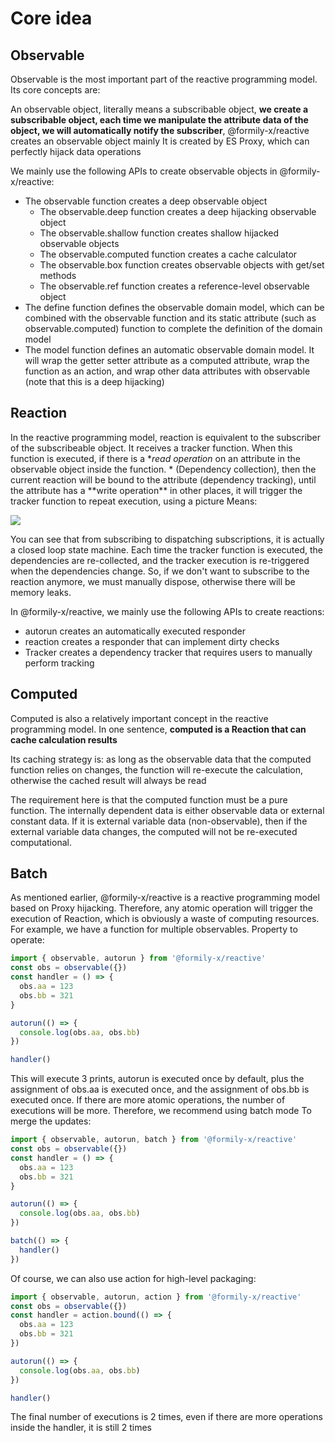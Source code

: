 # Core idea

## Observable

Observable is the most important part of the reactive programming model. Its core concepts are:

An observable object, literally means a subscribable object, **we create a subscribable object, each time we manipulate the attribute data of the object, we will automatically notify the subscriber**, @formily-x/reactive creates an observable object mainly It is created by ES Proxy, which can perfectly hijack data operations

We mainly use the following APIs to create observable objects in @formily-x/reactive:

- The observable function creates a deep observable object
  - The observable.deep function creates a deep hijacking observable object
  - The observable.shallow function creates shallow hijacked observable objects
  - The observable.computed function creates a cache calculator
  - The observable.box function creates observable objects with get/set methods
  - The observable.ref function creates a reference-level observable object
- The define function defines the observable domain model, which can be combined with the observable function and its static attribute (such as observable.computed) function to complete the definition of the domain model
- The model function defines an automatic observable domain model. It will wrap the getter setter attribute as a computed attribute, wrap the function as an action, and wrap other data attributes with observable (note that this is a deep hijacking)

## Reaction

In the reactive programming model, reaction is equivalent to the subscriber of the subscribeable object. It receives a tracker function. When this function is executed, if there is a **read operation* on an attribute in the observable object inside the function. * (Dependency collection), then the current reaction will be bound to the attribute (dependency tracking), until the attribute has a **write operation\*\* in other places, it will trigger the tracker function to repeat execution, using a picture Means:

![](https://img.alicdn.com/imgextra/i4/O1CN01DQMGUL22mFICDsKfY_!!6000000007162-2-tps-1234-614.png)

You can see that from subscribing to dispatching subscriptions, it is actually a closed loop state machine. Each time the tracker function is executed, the dependencies are re-collected, and the tracker execution is re-triggered when the dependencies change. So, if we don't want to subscribe to the reaction anymore, we must manually dispose, otherwise there will be memory leaks.

In @formily-x/reactive, we mainly use the following APIs to create reactions:

- autorun creates an automatically executed responder
- reaction creates a responder that can implement dirty checks
- Tracker creates a dependency tracker that requires users to manually perform tracking

## Computed

Computed is also a relatively important concept in the reactive programming model. In one sentence, **computed is a Reaction that can cache calculation results**

Its caching strategy is: as long as the observable data that the computed function relies on changes, the function will re-execute the calculation, otherwise the cached result will always be read

The requirement here is that the computed function must be a pure function. The internally dependent data is either observable data or external constant data. If it is external variable data (non-observable), then if the external variable data changes, the computed will not be re-executed computational.

## Batch

As mentioned earlier, @formily-x/reactive is a reactive programming model based on Proxy hijacking. Therefore, any atomic operation will trigger the execution of Reaction, which is obviously a waste of computing resources. For example, we have a function for multiple observables. Property to operate:

```ts
import { observable, autorun } from '@formily-x/reactive'
const obs = observable({})
const handler = () => {
  obs.aa = 123
  obs.bb = 321
}

autorun(() => {
  console.log(obs.aa, obs.bb)
})

handler()
```

This will execute 3 prints, autorun is executed once by default, plus the assignment of obs.aa is executed once, and the assignment of obs.bb is executed once. If there are more atomic operations, the number of executions will be more. Therefore, we recommend using batch mode To merge the updates:

```ts
import { observable, autorun, batch } from '@formily-x/reactive'
const obs = observable({})
const handler = () => {
  obs.aa = 123
  obs.bb = 321
}

autorun(() => {
  console.log(obs.aa, obs.bb)
})

batch(() => {
  handler()
})
```

Of course, we can also use action for high-level packaging:

```ts
import { observable, autorun, action } from '@formily-x/reactive'
const obs = observable({})
const handler = action.bound(() => {
  obs.aa = 123
  obs.bb = 321
})

autorun(() => {
  console.log(obs.aa, obs.bb)
})

handler()
```

The final number of executions is 2 times, even if there are more operations inside the handler, it is still 2 times
